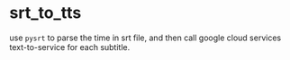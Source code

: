 # srt_to_tts

use `pysrt` to parse the time in srt file, and then call google cloud services text-to-service for each subtitle.
